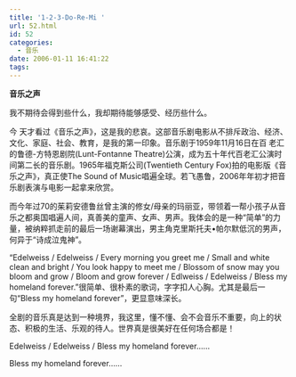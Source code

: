 ```yaml
---
title: '1-2-3-Do-Re-Mi '
url: 52.html
id: 52
categories:
  - 音乐
date: 2006-01-11 16:41:22
tags:
---
```


**音乐之声**  
  
我不期待会得到些什么，我却期待能够感受、经历些什么。  
  
今 天才看过《音乐之声》，这是我的悲哀。这部音乐剧电影从不排斥政治、经济、文化、家庭、社会、教育，是我的第一印象。音乐剧于1959年11月16日在百 老汇的鲁德-方特恩剧院(Lunt-Fontanne Theatre)公演，成为五十年代百老汇公演时间第二长的音乐剧。1965年福克斯公司(Twentieth Century Fox)拍的电影版《音乐之声》，真正使The Sound of Music唱遍全球。若飞愚鲁，2006年年初才把音乐剧表演与电影一起拿来欣赏。  
  
而今年过70的茱莉安德鲁丝曾主演的修女/母亲的玛丽亚，带领着一帮小孩子从音乐之都奥国唱遍人间，真善美的童声、女声、男声。我体会的是一种“简单”的力量，被纳粹抓走前的最后一场谢幕演出，男主角克里斯托夫•帕尔默低沉的男声，何异于“诗成泣鬼神”。  
  
“Edelweiss / Edelweiss / Every morning you greet me / Small and white clean and bright / You look happy to meet me / Blossom of snow may you bloom and grow / Bloom and grow forever / Edlweiss / Edelweiss / Bless my homeland forever.”很简单、很朴素的歌词，字字扣人心胸。尤其是最后一句“Bless my homeland forever”，更显意味深长。  
  
全剧的音乐真是达到一种境界，我这里，懂不懂、会不会音乐不重要，向上的状态、积极的生活、乐观的待人。世界真是很美好在任何场合都是！  
  
Edelweiss / Edelweiss / Bless my homeland forever……  
  
Bless my homeland forever……